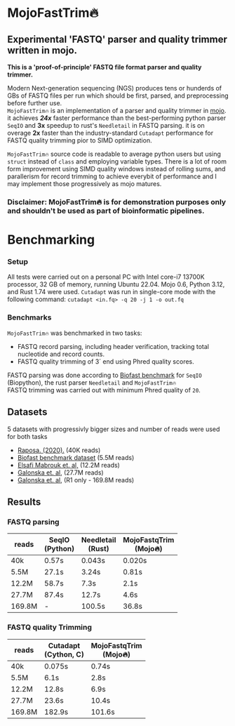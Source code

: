 # MojoFastTrim🔥
## Experimental 'FASTQ' parser and quality trimmer written in mojo.


**This is a 'proof-of-principle' FASTQ file format parser and quality trimmer.** <br>

Modern Next-generation sequencing (NGS) produces tens or hunderds of GBs of FASTQ files per run which should be first, parsed, and preprocessing before further use.   
```MojoFastTrim🔥``` is an implementation of a parser and quality trimmer in [mojo](https://docs.modular.com/mojo/). it achieves ***24x*** faster performance than the best-performing python parser ```SeqIO``` and **3x** speedup to  rust's ```Needletail``` in FASTQ parsing. 
it is on overage **2x** faster than the industry-standard ```Cutadapt``` performance for FASTQ quality trimming pior to SIMD optimization.

```MojoFastTrim🔥``` source code is readable to average python users but using ```struct``` instead of ```class``` and employing variable types. There is a lot of room form improvement using SIMD quality windows instead of rolling sums, and  parallerism for record trimming to achieve everybit of performance and I may implement those progressively as mojo matures. <br>

### Disclaimer: MojoFastTrim🔥 is for demonstration purposes only and shouldn't be used as part of bioinformatic pipelines.


# Benchmarking
### Setup 
All tests were carried out on a personal PC with Intel core-i7 13700K processor, 32 GB of memory, running Ubuntu 22.04. Mojo 0.6, Python 3.12, and Rust 1.74 were used.
```Cutadapt``` was run in single-core mode with the following command:  ``` cutadapt <in.fq> -q 20 -j 1 -o out.fq ```

### Benchmarks 

```MojoFastTrim🔥``` was benchmarked in two tasks:
* FASTQ record parsing, including header verification, tracking total nucleotide and record counts.
* FASTQ quality trimming of  3´ end using Phred quality scores.


FASTQ parsing was done according to [Biofast benchmark](https://github.com/lh3/biofast/) for ```SeqIO``` (Biopython), the rust parser ```Needletail``` and ```MojoFastTrim🔥```  
FASTQ trimming was carried out with minimum Phred quality of ```20```. 

## Datasets
5 datasets with progressivly bigger sizes and number of reads were used for both tasks
* [Raposa. (2020).](https://zenodo.org/records/3736457/files/9_Swamp_S2B_rbcLa_2019_minq7.fastq?download=1) (40K reads)
* [Biofast benchmark dataset](https://github.com/lh3/biofast/releases/tag/biofast-data-v1) (5.5M reads)
* [Elsafi Mabrouk et. al,](https://www.ebi.ac.uk/ena/browser/view/SRR16012060) (12.2M reads)
* [Galonska et. al,](https://www.ebi.ac.uk/ena/browser/view/SRR4381936) (27.7M reads)
* [Galonska et. al,](https://www.ebi.ac.uk/ena/browser/view/SRR4381933) (R1 only - 169.8M reads)


## Results
### FASTQ parsing
| reads  | SeqIO <br> (Python) | Needletail <br> (Rust) | MojoFastqTrim <br> (Mojo🔥) |
| ------ | ------------------- | ---------------------- | -------------------------- |
| 40k    | 0.57s               | 0.043s                 | 0.020s                     |
| 5.5M   | 27.1s               | 3.24s                  | 0.81s                      |
| 12.2M  | 58.7s               | 7.3s                   | 2.1s                       |
| 27.7M  | 87.4s               | 12.7s                  | 4.6s                       |
| 169.8M | -                   | 100.5s                 | 36.8s                      |


### FASTQ quality Trimming
| reads  | Cutadapt <br>  (Cython, C) | MojoFastqTrim <br> (Mojo🔥)|
| ------ | -------------------------- | -------------------------- |
| 40k    | 0.075s                     | 0.74s                      |
| 5.5M   | 6.1s                       | 2.8s                       |
| 12.2M  | 12.8s                      | 6.9s                       |
| 27.7M  | 23.6s                      | 10.4s                      |
| 169.8M | 182.9s                     | 101.6s                     |

